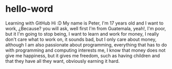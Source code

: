 # hello-word
Learning with GitHub
Hi :D
My name is Peter, I'm 17 years old and I want to work, ¿Because? you will ask, well first I'm from Guatemala, yeah!, I'm poor, but it I'm going to stop being, I want to learn and work for money, I really don't care what to work on, it sounds bad, but I only care about money, although I am also passionate about programming, everything that has to do with programming and computing interests me, I know that money does not give me happiness, but it gives me freedom, such as having children and that they have all they want, obviously earning it hard.
